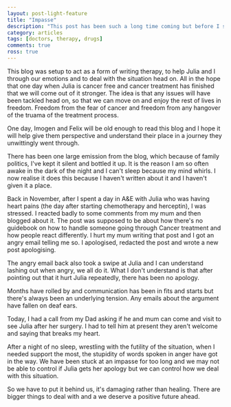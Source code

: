 ```yaml
---
layout: post-light-feature
title: "Impasse"
description: "This post has been such a long time coming but before I start I want to revisit the reason for this blog."
category: articles
tags: [doctors, therapy, drugs]
comments: true
ross: true
---
```


This blog was setup to act as a form of writing therapy, to help Julia and I through our emotions and to deal with the situation head on. All in the hope that one day when Julia is cancer free and cancer treatment has finished that we will come out of it stronger. The idea is that any issues will have been tackled head on, so that we can move on and enjoy the rest of lives in freedom. Freedom from the fear of cancer and freedom from any hangover of the truama of the treatment process.

One day, Imogen and Felix will be old enough to read this blog and I hope it will help give them perspective and understand their place in a journey they unwittingly went through.

There has been one large emission from the blog, which because of family politics, I've kept it silent and bottled it up. It is the reason I am so often awake in the dark of the night and I can't sleep because my mind whirls. I now realise it does this because I haven't written about it and I haven't given it a place.

Back in November, after I spent a day in A&E with Julia who was having heart pains (the day after starting chemotherapy and herceptin), I was stressed. I reacted badly to some comments from my mum and then blogged about it. The post was supposed to be about how there's no guidebook on how to handle someone going through Cancer treatment and how people react differently. I hurt my mum writing that post and I got an angry email telling me so. I apologised, redacted the post and wrote a new post apologising.

The angry email back also took a swipe at Julia and I can understand lashing out when angry, we all do it. What I don't understand is that after pointing out that it hurt Julia repeatedly, there has been no apology.

Months have rolled by and communication has been in fits and starts but there's always been an underlying tension. Any emails about the argument have fallen on deaf ears.

Today, I had a call from my Dad asking if he and mum can come and visit to see Julia after her surgery. I had to tell him at present they aren't welcome and saying that breaks my heart.

After a night of no sleep, wrestling with the futility of the situation, when I needed support the most, the stupidity of words spoken in anger have got in the way.  We have been stuck at an impasse for too long and we may not be able to control if Julia gets her apology but we can control how we deal with this situation.

So we have to put it behind us, it's damaging rather than healing. There are bigger things to deal with and a we deserve a positive future ahead.
